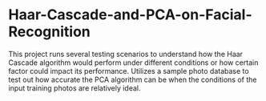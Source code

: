 # Haar-Cascade-and-PCA-on-Facial-Recognition
This project runs several testing scenarios to understand how the Haar Cascade algorithm would perform under different conditions or how certain factor could impact its performance. Utilizes a sample photo database to test out how accurate the PCA algorithm can be when the conditions of the input training photos are relatively ideal.
